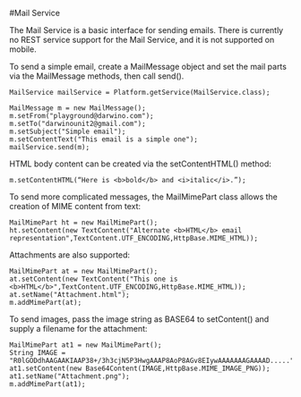 #Mail Service

The Mail Service is a basic interface for sending emails. There is currently no REST service support for the Mail Service, and it is not supported on mobile.

To send a simple email, create a MailMessage object and set the mail parts via the MailMessage methods, then call send().

```
MailService mailService = Platform.getService(MailService.class);

MailMessage m = new MailMessage();
m.setFrom("playground@darwino.com");
m.setTo("darwinounit2@gmail.com");
m.setSubject("Simple email");
m.setContentText("This email is a simple one");
mailService.send(m);
```

HTML body content can be created via the setContentHTML() method:
```
m.setContentHTML(“Here is <b>bold</b> and <i>italic</i>.”);
```

To send more complicated messages, the MailMimePart class allows the creation of MIME content from text:
```
MailMimePart ht = new MailMimePart();
ht.setContent(new TextContent("Alternate <b>HTML</b> email representation",TextContent.UTF_ENCODING,HttpBase.MIME_HTML));
```


Attachments are also supported:
```
MailMimePart at = new MailMimePart();
at.setContent(new TextContent("This one is <b>HTML</b>",TextContent.UTF_ENCODING,HttpBase.MIME_HTML));
at.setName("Attachment.html");
m.addMimePart(at);
```

To send images, pass the image string as BASE64 to setContent() and supply a filename for the attachment:
 
```
MailMimePart at1 = new MailMimePart();
String IMAGE = "R0lGODdhAAGAAKIAAP38+/3h3cjN5P3HwgAAAP8AoP8AGv8EIywAAAAAAAGAAAAD.....";
at1.setContent(new Base64Content(IMAGE,HttpBase.MIME_IMAGE_PNG));
at1.setName("Attachment.png");
m.addMimePart(at1);
```

